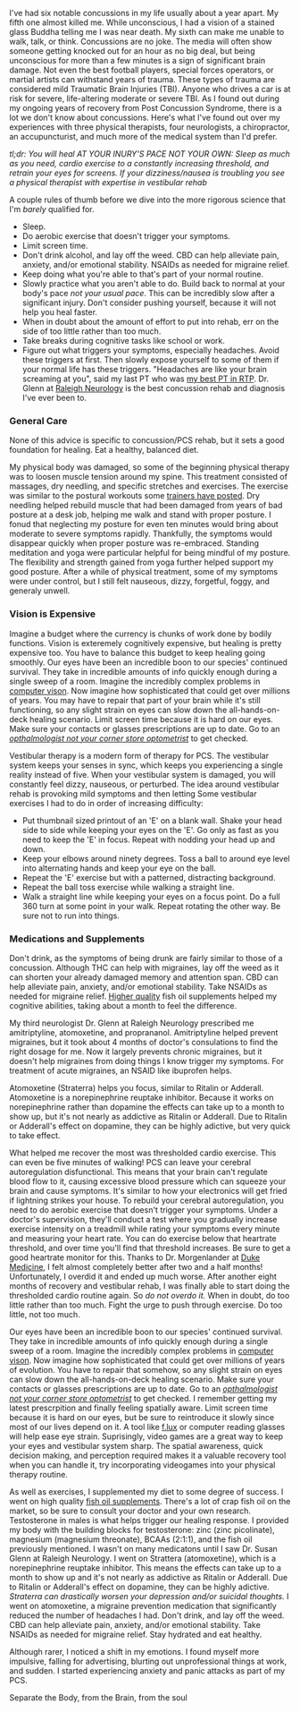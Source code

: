 I've had six notable concussions in my life usually about a year apart. My fifth one almost killed me. While unconscious, I had a vision of a stained glass Buddha telling me I was near death. My sixth can make me unable to walk, talk, or think. Concussions are no joke. The media will often show someone getting knocked out for an hour as no big deal, but being unconscious for more than a few minutes is a sign of significant brain damage. Not even the best football players, special forces operators, or martial artists can withstand years of trauma. These types of trauma are considered mild Traumatic Brain Injuries (TBI). Anyone who drives a car is at risk for severe, life-altering moderate or severe TBI. As I found out during my ongoing years of recovery from Post Concussion Syndrome, there is a lot we don't know about concussions. Here's what I've found out over my experiences with three physical therapists, four neurologists, a chiropractor, an accupuncturist, and much more of the medical system than I'd prefer.

*tl;dr: You will heal AT YOUR INURY'S PACE NOT YOUR OWN: Sleep as much as you need, cardio exercise to a constantly increasing threshold, and retrain your eyes for screens. If your dizziness/nausea is troubling you see a physical therapist with expertise in vestibular rehab*


A couple rules of thumb before we dive into the more rigorous science that I'm _barely_ qualified for. 
- Sleep.
- Do aerobic exercise that doesn't trigger your symptoms.
- Limit screen time.
- Don't drink alcohol, and lay off the weed. CBD can help alleviate pain, anxiety, and/or emotional stability. NSAIDs as needed for migraine relief. 
- Keep doing what you're able to that's part of your normal routine. 
- Slowly practice what you aren't able to do. Build back to normal at your body's pace *not your usual pace*. This can be incredibly slow after a significant injury. Don't consider pushing yourself, because it will not help you heal faster. 
- When in doubt about the amount of effort to put into rehab, err on the side of too little rather than too much. 
- Take breaks during cognitive tasks like school or work. 
- Figure out what triggers your symptoms, especially headaches. Avoid these triggers at first. Then slowly expose yourself to some of them if your normal life has these triggers. "Headaches are like your brain screaming at you", said my last PT who was [my best PT in RTP](https://drayer.urpt.com/locations/raleigh/). Dr. Glenn at [Raleigh Neurology](http://www.raleighneurology.com/) is the best concussion rehab and diagnosis I've ever been to.

### General Care
None of this advice is specific to concussion/PCS rehab, but it sets a good foundation for healing. Eat a healthy, balanced diet. 

My physical body was damaged, so some of the beginning physical therapy was to loosen muscle tension around my spine. This treatment consisted of massages, dry needling, and specific stretches and exercises. The exercise was similar to the postural workouts some [trainers have posted](https://www.youtube.com/watch?v=CqTtScFQ5-c). Dry needling helped rebuild muscle that had been damaged from years of bad posture at a desk job, helping me walk and stand with proper posture. I fonud that neglecting my posture for even ten minutes would bring about moderate to severe symptoms rapidly. Thankfully, the symptoms would disappear quickly when proper posture was re-embraced. Standing meditation and yoga were particular helpful for being mindful of my posture. The flexibility and strength gained from yoga further helped support my good posture. After a while of physical treatment, some of my symptoms were under control, but I still felt nauseous, dizzy, forgetful, foggy, and generaly unwell.


### Vision is Expensive
Imagine a budget where the currency is chunks of work done by bodily functions. Vision is exteremely cognitively expensive, but healing is pretty expensive too. You have to balance this budget to keep healing going smoothly. Our eyes have been an incredible boon to our species' continued survival. They take in incredible amounts of info quickly enough during a single sweep of a room. Imagine the incredibly complex problems in [computer vison](https://machinelearningmastery.com/what-is-computer-vision/). Now imagine how sophisticated that could get over millions of years. You may have to repair that part of your brain while it's still functioning, so any slight strain on eyes can slow down the all-hands-on-deck healing scenario. Limit screen time because it is hard on our eyes. Make sure your contacts or glasses prescriptions are up to date. Go to an [*opthalmologist* _not your corner store optometrist_](https://www.allaboutvision.com/eye-doctor/choose.htm) to get checked.

Vestibular therapy is a modern form of therapy for PCS. The vestibular system keeps your senses in sync, which keeps you experiencing a single reality instead of five. When your vestibular system is damaged, you will constantly feel dizzy, nauseous, or perturbed. The idea around vestibular rehab is provoking mild symptoms and then letting Some vestibular exercises I had to do in order of increasing difficulty: 
- Put thumbnail sized printout of an 'E' on a blank wall. Shake your head side to side while keeping your eyes on the 'E'. Go only as fast as you need to keep the 'E' in focus. Repeat with nodding your head up and down.  
- Keep your elbows around ninety degrees. Toss a ball to around eye level into alternating hands and keep your eye on the ball.
- Repeat the 'E' exercise but with a patterned, distracting background.
- Repeat the ball toss exercise while walking a straight line.
- Walk a straight line while keeping your eyes on a focus point. Do a full 360 turn at some point in your walk. Repeat rotating the other way. Be sure not to run into things.

### Medications and Supplements
Don't drink, as the symptoms of being drunk are fairly similar to those of a concussion. Although THC can help with migraines, lay off the weed as it can shorten your already damaged memory and attention span. CBD can help alleviate pain, anxiety, and/or emotional stability. Take NSAIDs as needed for migraine relief. [Higher quality](https://smile.amazon.com/gp/product/B01LTHMG4A/ref=ppx_yo_dt_b_asin_title_o08_s00?ie=UTF8&psc=1) fish oil supplements helped my cognitive abilities, taking about a month to feel the difference.

My third neurologist Dr. Glenn at Raleigh Neurology prescribed me amitriptyline, atomoxetine, and proprananol. Amitriptyline helped prevent migraines, but it took about 4 months of doctor's consulations to find the right dosage for me. Now it largely prevents chronic migraines, but it doesn't help migraines from doing things I know trigger my symptoms. For treatment of acute migraines, an NSAID like ibuprofen helps.

Atomoxetine (Straterra) helps you focus, similar to Ritalin or Adderall. Atomoxetine is a norepinephrine reuptake inhibitor. Because it works on norepinephrine rather than dopamine the effects can take up to a month to show up, but it's not nearly as addictive as Ritalin or Adderall. Due to Ritalin or Adderall's effect on dopamine, they can be highly adictive, but very quick to take effect.

What helped me recover the most was thresholded cardio exercise. This can even be five minutes of walking! PCS can leave your cerebral autoregulation disfunctional. This means that your brain can't regulate blood flow to it, causing excessive blood pressure which can squeeze your brain and cause symptoms. It's similar to how your electronics will get fried if lightning strikes your house. To rebuild your cerebral autoregulation, you need to do aerobic exercise that doesn't trigger your symptoms. Under a doctor's supervision, they'll conduct a test where you gradually increase exercise intensity on a treadmill while rating your symptoms every minute and measuring your heart rate. You can do exercise below that heartrate threshold, and over time you'll find that threshold increases. Be sure to get a good heartrate monitor for this. Thanks to Dr. Morgenlander at [Duke Medicine](https://neurology.duke.edu/), I felt almost completely better after two and a half months! Unfortunately, I overdid it and ended up much worse. After another eight months of recovery and vestibular rehab, I was finally able to start doing the thresholded cardio routine again. So *do not overdo it.* When in doubt, do too little rather than too much. Fight the urge to push through exercise. Do too little, not too much. 

Our eyes have been an incredible boon to our species' continued survival. They take in incredible amounts of info quickly enough during a single sweep of a room. Imagine the incredibly complex problems in [computer vison](https://machinelearningmastery.com/what-is-computer-vision/). Now imagine how sophisticated that could get over millions of years of evolution. You have to repair that somehow, so any slight strain on eyes can slow down the all-hands-on-deck healing scenario. Make sure your contacts or glasses prescriptions are up to date. Go to an [*opthalmologist* _not your corner store optometrist_](https://www.allaboutvision.com/eye-doctor/choose.htm) to get checked. I remember getting my latest prescrpition and finally feeling spatially aware. Limit screen time because it is hard on our eyes, but be sure to reintroduce it slowly since most of our lives depend on it. A tool like [f.lux](https://justgetflux.com/) or computer reading glasses will help ease eye strain. Suprisingly, video games are a great way to keep your eyes and vestibular system sharp. The spatial awareness, quick decision making, and perception required makes it a valuable recovery tool when you can handle it, try incorporating videogames into your physical therapy routine.

As well as exercises, I supplemented my diet to some degree of success. I went on high quality [fish oil supplements](https://smile.amazon.com/gp/product/B01LTHMG4A/ref=ppx_yo_dt_b_asin_title_o02_s00?ie=UTF8&psc=1). There's a lot of crap fish oil on the market, so be sure to consult your doctor and your own research. Testosterone in males is what helps trigger our healing response. I provided my body with the building blocks for testosterone: zinc (zinc picolinate), magnesium (magnesium threonate), BCAAs (2:1:1), and the fish oil previously mentioned. I wasn't on many medicatons until I saw Dr. Susan Glenn at Raleigh Neurology. I went on Strattera (atomoxetine), which is a norepinephrine reuptake inhibitor. This means the effects can take up to a month to show up and it's not nearly as addictive as Ritalin or Adderall. Due to Ritalin or Adderall's effect on dopamine, they can be highly adictive. *Straterra can drastically worsen your depression and/or suicidal thoughts.* I went on atomoxetine, a migraine prevention medication that significantly reduced the number of headaches I had. Don't drink, and lay off the weed. CBD can help alleviate pain, anxiety, and/or emotional stability. Take NSAIDs as needed for migraine relief. Stay hydrated and eat healthy.

Although rarer, I noticed a shift in my emotions. I found myself more impulsive, falling for advertising, blurting out unprofessional things at work, and sudden. I started experiencing anxiety and panic attacks as part of my PCS. 

Separate the Body, from the Brain, from the soul